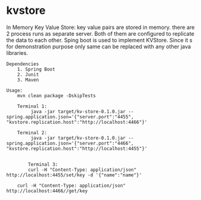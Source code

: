 # kvstore

In Memory Key Value Store:
        key value pairs are stored in memory. there are 2 process runs as separate server. Both of them are configured to replicate the data to each other. Sping boot is used to implement KVStore. Since it s for demonstration purpose only same can be replaced with any other java libraries.

	Dependencies
		1. Spring Boot
		2. Junit
		3. Maven

	Usage:
	    mvn clean package -DskipTests

	    Terminal 1:
	         java -jar target/kv-store-0.1.0.jar --spring.application.json='{"server.port":"4455", "kvstore.replication.host":"http://localhost:4466"}'

	    Terminal 2:
	         java -jar target/kv-store-0.1.0.jar --spring.application.json='{"server.port":"4466", "kvstore.replication.host":"http://localhost:4455"}'

 
            Terminal 3:
	        curl -H "Content-Type: application/json" http://localhost:4455/set/key -d '{"name":"name"}'

		curl -H "Content-Type: application/json" http://localhost:4466//get/key



